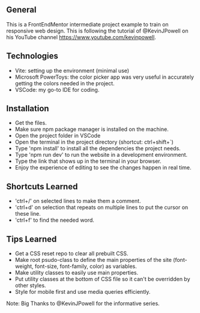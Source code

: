 ## General

This is a FrontEndMentor intermediate project example to train on responsive web design.
This is following the tutorial of @KevinJPowell on his YouTube channel https://www.youtube.com/kevinpowell.

## Technologies

- Vite: setting up the environment (minimal use)
- Microsoft PowerToys: the color picker app was very useful in accurately getting the colors needed in the project.
- VSCode: my go-to IDE for coding.

## Installation

- Get the files. 
- Make sure npm package manager is installed on the machine.
- Open the project folder in VSCode
- Open the terminal in the project directory (shortcut: ctrl+shift+`)
- Type 'npm install' to install all the dependencies the project needs.
- Type 'npm run dev' to run the website in a development environment.
- Type the link that shows up in the terminal in your browser.
- Enjoy the experience of editing to see the  changes happen in real time.

## Shortcuts Learned

- 'ctrl+/' on selected lines to make them a comment.
- 'ctrl+d' on selection that repeats on multiple lines to put the cursor on these line.
- 'ctrl+f' to find the needed word.

## Tips Learned
- Get a CSS reset repo to clear all prebuilt CSS.
- Make root psudo-class to define the main properties of the site (font-weight, font-size, font-family, color) as variables.
- Make utility classes to easily use main properties.
- Put utility classes at the bottom of CSS file so it can't be overridden by other styles.
- Style for mobile first and use media queries efficiently.

Note: Big Thanks to @KevinJPowell for the informative series.